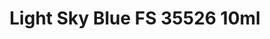 ---
layout: product
title: "Light Sky Blue FS 35526 10ml"
price: "330" 
desc: "Acrylic Laquer 10mL"
img_path: "/assets/img/RC240.jpg"
brand: "AK "
available: true
special_offer: false
new: false
soon: false
cat: "020000"
subcat: "020200"
subsubcat: "020201"
sifra: "RC240"
popular: false
---